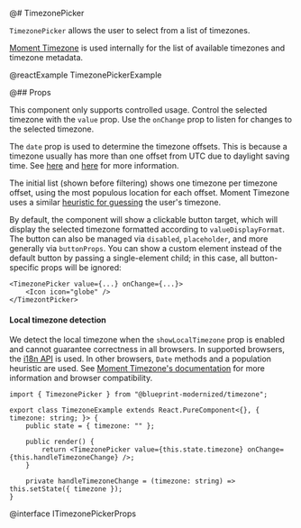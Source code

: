 @# TimezonePicker

`TimezonePicker` allows the user to select from a list of timezones.

[Moment Timezone](http://momentjs.com/timezone/) is used internally for the list of available timezones and
timezone metadata.

@reactExample TimezonePickerExample

@## Props

This component only supports controlled usage.
Control the selected timezone with the `value` prop.
Use the `onChange` prop to listen for changes to the selected timezone.

The `date` prop is used to determine the timezone offsets.
This is because a timezone usually has more than one offset from UTC due to daylight saving time.
See [here](https://momentjs.com/guides/#/lib-concepts/timezone-offset/)
and [here](http://momentjs.com/timezone/docs/#/using-timezones/parsing-ambiguous-inputs/)
for more information.

The initial list (shown before filtering) shows one timezone per timezone offset,
using the most populous location for each offset.
Moment Timezone uses a similar [heuristic for guessing](http://momentjs.com/timezone/docs/#/using-timezones/guessing-user-timezone/)
the user's timezone.

By default, the component will show a clickable button target,
which will display the selected timezone formatted according to `valueDisplayFormat`.
The button can also be managed via `disabled`, `placeholder`, and more generally via `buttonProps`.
You can show a custom element instead of the default button by passing a single-element child; in this case,
all button-specific props will be ignored:

```tsx
<TimezonePicker value={...} onChange={...}>
    <Icon icon="globe" />
</TimezontPicker>
```

<div class="@ns-callout @ns-intent-warning @ns-icon-warning-sign">
    <h4 class="@ns-heading">Local timezone detection</h4>

We detect the local timezone when the `showLocalTimezone` prop is enabled and cannot guarantee correctness in all browsers.
In supported browsers, the [i18n API](https://developer.mozilla.org/en-US/docs/Web/JavaScript/Reference/Global_Objects/DateTimeFormat/resolvedOptions) is used.
In other browsers, `Date` methods and a population heuristic are used.
See [Moment Timezone's documentation](https://momentjs.com/timezone/docs/#/using-timezones/guessing-user-timezone/)
for more information and browser compatibility.
</div>

```tsx
import { TimezonePicker } from "@blueprint-modernized/timezone";

export class TimezoneExample extends React.PureComponent<{}, { timezone: string; }> {
    public state = { timezone: "" };

    public render() {
        return <TimezonePicker value={this.state.timezone} onChange={this.handleTimezoneChange} />;
    }

    private handleTimezoneChange = (timezone: string) => this.setState({ timezone });
}
```

@interface ITimezonePickerProps
